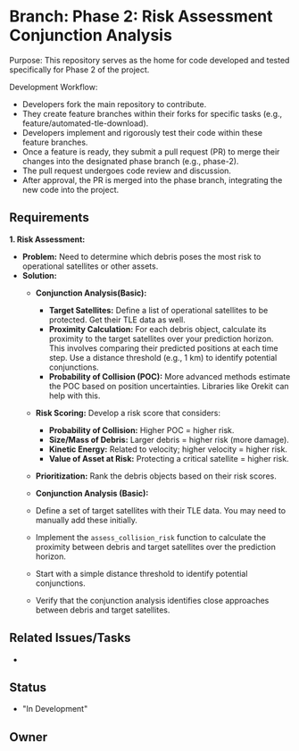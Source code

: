 # Branch: Phase 2: Risk Assessment Conjunction Analysis

Purpose: This repository serves as the home for code developed and tested specifically for Phase 2 of the project.

Development Workflow:
*   Developers fork the main repository to contribute.
*   They create feature branches within their forks for specific tasks (e.g., feature/automated-tle-download).
*   Developers implement and rigorously test their code within these feature branches.
*   Once a feature is ready, they submit a pull request (PR) to merge their changes into the designated phase branch (e.g., phase-2).
*   The pull request undergoes code review and discussion.
*   After approval, the PR is merged into the phase branch, integrating the new code into the project.

## Requirements

**1. Risk Assessment:**

*   **Problem:** Need to determine which debris poses the most risk to operational satellites or other assets.
*   **Solution:**
    *   **Conjunction Analysis(Basic):**
        *   **Target Satellites:** Define a list of operational satellites to be protected.  Get their TLE data as well.
        *   **Proximity Calculation:** For each debris object, calculate its proximity to the target satellites over your prediction horizon.  This involves comparing their predicted positions at each time step.  Use a distance threshold (e.g., 1 km) to identify potential conjunctions.
        *   **Probability of Collision (POC):** More advanced methods estimate the POC based on position uncertainties.  Libraries like Orekit can help with this.
    *   **Risk Scoring:** Develop a risk score that considers:
        *   **Probability of Collision:** Higher POC = higher risk.
        *   **Size/Mass of Debris:** Larger debris = higher risk (more damage).
        *   **Kinetic Energy:**  Related to velocity; higher velocity = higher risk.
        *   **Value of Asset at Risk:** Protecting a critical satellite = higher risk.
    *   **Prioritization:** Rank the debris objects based on their risk scores.
 
       *   **Conjunction Analysis (Basic):**
       *   Define a set of target satellites with their TLE data.  You may need to manually add these initially.
       *   Implement the `assess_collision_risk` function to calculate the proximity between debris and target satellites over the prediction horizon.
       *   Start with a simple distance threshold to identify potential conjunctions.
       *   Verify that the conjunction analysis identifies close approaches between debris and target satellites.


## Related Issues/Tasks

*   <links to related issues in your issue tracker>

## Status

* "In Development"

## Owner

<name of the developer responsible for the branch>
